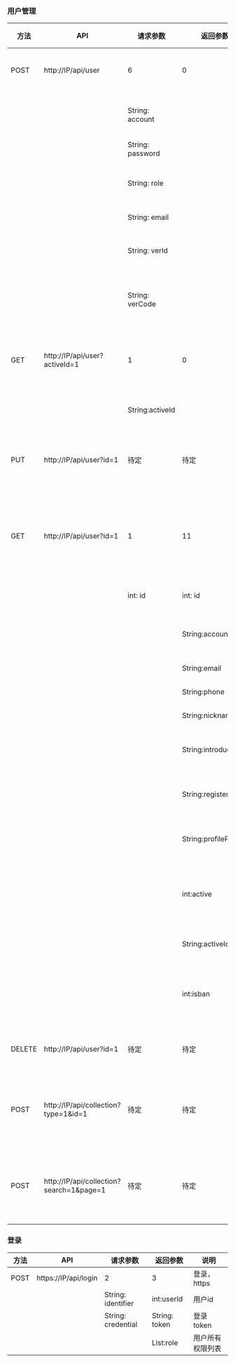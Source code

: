 ### 用户管理

| 方法   | API                                      | 请求参数          |    返回参数            | 说明
|------  |------                                    |--------          |------                 | -----
| POST   | http://IP/api/user                       | 6                | 0                     | 用户注册
|        |                                          | String: account  |                       | 注册账号
|        |                                          | String: password |                       | 密码
|        |                                          | String: role     |                       | 注册角色
|        |                                          | String: email    |                       | 邮箱
|        |                                          | String: verId    |                       | 验证码id
|        |                                          | String: verCode  |                       | 验证码答案
| GET    | http://IP/api/user?activeId=1            | 1                | 0                     | 用户激活链接
|        |                                          | String:activeId  |                       | 激活码
| PUT    | http://IP/api/user?id=1                  | 待定             | 待定                   | 修改用户信息
| GET    | http://IP/api/user?id=1                  | 1                | 11                    | 获取指定用户信息
|        |                                          | int: id          | int: id               | 用户id
|        |                                          |                  | String:account        | 用户账号
|        |                                          |                  | String:email          | 邮箱
|        |                                          |                  | String:phone          | 手机
|        |                                          |                  | String:nickname       | 昵称
|        |                                          |                  | String:introduction   | 个人简介
|        |                                          |                  | String:registerTime   | 注册时间
|        |                                          |                  | String:profilePicture | 头像地址
|        |                                          |                  | int:active            | 账户是否激活
|        |                                          |                  | String:activeId       | 激活码
|        |                                          |                  | int:isban             | 账号是否封禁
| DELETE | http://IP/api/user?id=1                  | 待定              | 待定        | 注销用户
| POST   | http://IP/api/collection?type=1&id=1     | 待定              | 待定        | 收藏通知或资源
| POST   | http://IP/api/collection?search=1&page=1 | 待定              | 待定        | 搜索通知或资源

### 登录
| 方法   | API                                    | 请求参数            | 返回参数           | 说明
|------  |------                                  |------              | -------           |-----
| POST   | https://IP/api/login                   | 2                  | 3                 | 登录，https
|        |                                        | String: identifier | int:userId        | 用户id
|        |                                        | String: credential | String: token     | 登录token
|        |                                        |                    | List<String>:role | 用户所有权限列表


